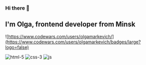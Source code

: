 ### Hi there 👋

## I'm Olga, frontend developer from Minsk

![https://www.codewars.com/users/olgamarkevich/](https://www.codewars.com/users/olgamarkevich/badges/large?logo=false)

![html-5](https://github.com/olgamarkevich/olgamarkevich/assets/46402735/a6416f4c-899c-4e04-9b77-48456426a506)
![css-3](https://github.com/olgamarkevich/olgamarkevich/assets/46402735/ce499413-77e4-41fe-9375-711fd62871fa)
![js](https://github.com/olgamarkevich/olgamarkevich/assets/46402735/d6eac3a1-0fba-45cf-9faa-96638be734f1)

